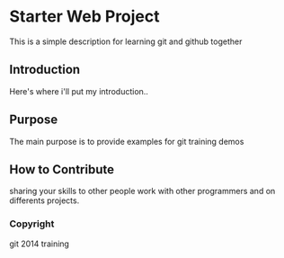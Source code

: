 # Starter Web Project

This is a simple description for learning git and github together

## Introduction
Here's where i'll put my introduction..
## Purpose
The main purpose is to provide examples for git training demos
## How to Contribute
sharing your skills to other people
work with other programmers and
on differents projects.
### Copyright
git 2014 training